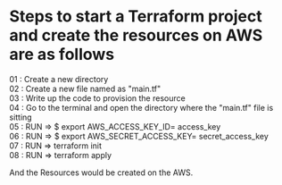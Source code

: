 # Steps to start a Terraform project and create the resources on AWS are as follows 
  
01 : Create a new directory  
02 : Create a new file named as "main.tf"  
03 : Write up the code to provision the resource  
04 : Go to the terminal and open the directory where the "main.tf" file is sitting  
05 : RUN => $ export AWS_ACCESS_KEY_ID= access_key  
06 : RUN => $ export AWS_SECRET_ACCESS_KEY= secret_access_key  
07 : RUN => terraform init  
08 : RUN => terraform apply  
  
And the Resources would be created on the AWS.  
